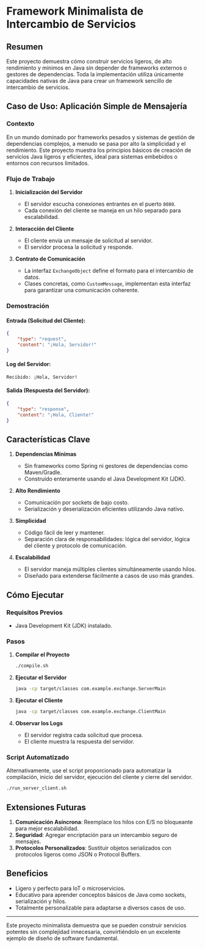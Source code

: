 
# Framework Minimalista de Intercambio de Servicios

## Resumen

Este proyecto demuestra cómo construir servicios ligeros, de alto rendimiento y mínimos en Java sin depender de frameworks externos o gestores de dependencias. Toda la implementación utiliza únicamente capacidades nativas de Java para crear un framework sencillo de intercambio de servicios.

## Caso de Uso: Aplicación Simple de Mensajería

### Contexto

En un mundo dominado por frameworks pesados y sistemas de gestión de dependencias complejos, a menudo se pasa por alto la simplicidad y el rendimiento. Este proyecto muestra los principios básicos de creación de servicios Java ligeros y eficientes, ideal para sistemas embebidos o entornos con recursos limitados.

### Flujo de Trabajo

1. **Inicialización del Servidor**
   - El servidor escucha conexiones entrantes en el puerto `8080`.
   - Cada conexión del cliente se maneja en un hilo separado para escalabilidad.

2. **Interacción del Cliente**
   - El cliente envía un mensaje de solicitud al servidor.
   - El servidor procesa la solicitud y responde.

3. **Contrato de Comunicación**
   - La interfaz `ExchangeObject` define el formato para el intercambio de datos.
   - Clases concretas, como `CustomMessage`, implementan esta interfaz para garantizar una comunicación coherente.

### Demostración

#### Entrada (Solicitud del Cliente):
```json
{
    "type": "request",
    "content": "¡Hola, Servidor!"
}
```

#### Log del Servidor:
```
Recibido: ¡Hola, Servidor!
```

#### Salida (Respuesta del Servidor):
```json
{
    "type": "response",
    "content": "¡Hola, Cliente!"
}
```

## Características Clave

1. **Dependencias Mínimas**
   - Sin frameworks como Spring ni gestores de dependencias como Maven/Gradle.
   - Construido enteramente usando el Java Development Kit (JDK).

2. **Alto Rendimiento**
   - Comunicación por sockets de bajo costo.
   - Serialización y deserialización eficientes utilizando Java nativo.

3. **Simplicidad**
   - Código fácil de leer y mantener.
   - Separación clara de responsabilidades: lógica del servidor, lógica del cliente y protocolo de comunicación.

4. **Escalabilidad**
   - El servidor maneja múltiples clientes simultáneamente usando hilos.
   - Diseñado para extenderse fácilmente a casos de uso más grandes.

## Cómo Ejecutar

### Requisitos Previos
- Java Development Kit (JDK) instalado.

### Pasos

1. **Compilar el Proyecto**
   ```bash
   ./compile.sh
   ```

2. **Ejecutar el Servidor**
   ```bash
   java -cp target/classes com.example.exchange.ServerMain
   ```

3. **Ejecutar el Cliente**
   ```bash
   java -cp target/classes com.example.exchange.ClientMain
   ```

4. **Observar los Logs**
   - El servidor registra cada solicitud que procesa.
   - El cliente muestra la respuesta del servidor.

### Script Automatizado

Alternativamente, use el script proporcionado para automatizar la compilación, inicio del servidor, ejecución del cliente y cierre del servidor.

```bash
./run_server_client.sh
```

## Extensiones Futuras

1. **Comunicación Asíncrona**: Reemplace los hilos con E/S no bloqueante para mejor escalabilidad.
2. **Seguridad**: Agregar encriptación para un intercambio seguro de mensajes.
3. **Protocolos Personalizados**: Sustituir objetos serializados con protocolos ligeros como JSON o Protocol Buffers.

## Beneficios

- Ligero y perfecto para IoT o microservicios.
- Educativo para aprender conceptos básicos de Java como sockets, serialización y hilos.
- Totalmente personalizable para adaptarse a diversos casos de uso.

---

Este proyecto minimalista demuestra que se pueden construir servicios potentes sin complejidad innecesaria, convirtiéndolo en un excelente ejemplo de diseño de software fundamental.
